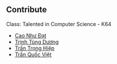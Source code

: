 
## Contribute
Class: Talented in Computer Science - K64
+ [Cao Như Đạt](https://github.com/datcn1212)
+ [Trịnh Tùng Dương](https://github.com/dinhhoang20032001)
+ [Trần Trọng Hiệp](https://github.com/lquochieu)
+ [Trần Quốc Việt](https://github.com/viettran0801)
